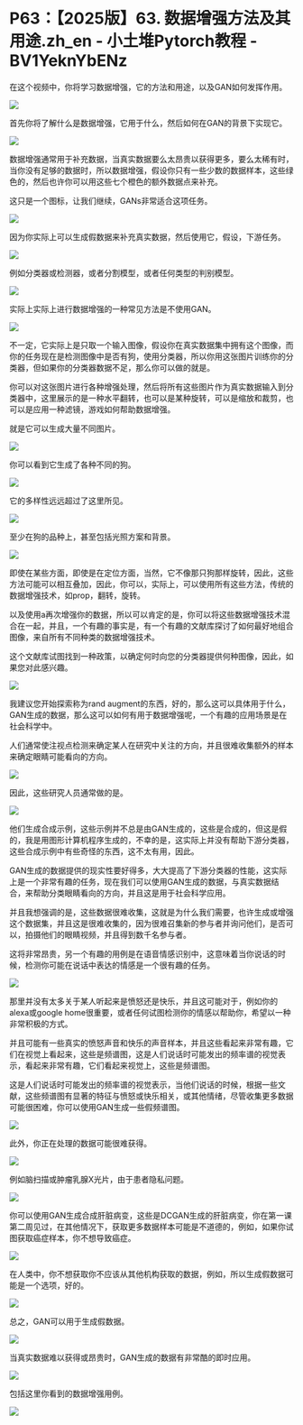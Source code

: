 # P63：【2025版】63. 数据增强方法及其用途.zh_en - 小土堆Pytorch教程 - BV1YeknYbENz

在这个视频中，你将学习数据增强，它的方法和用途，以及GAN如何发挥作用。

![](img/88aabd9df26035ae54e512b9da77a322_1.png)

首先你将了解什么是数据增强，它用于什么，然后如何在GAN的背景下实现它。

![](img/88aabd9df26035ae54e512b9da77a322_3.png)

数据增强通常用于补充数据，当真实数据要么太昂贵以获得更多，要么太稀有时，当你没有足够的数据时，所以数据增强，假设你只有一些少数的数据样本，这些绿色的，然后也许你可以用这些七个橙色的额外数据点来补充。

这只是一个图标，让我们继续，GANs非常适合这项任务。

![](img/88aabd9df26035ae54e512b9da77a322_5.png)

因为你实际上可以生成假数据来补充真实数据，然后使用它，假设，下游任务。

![](img/88aabd9df26035ae54e512b9da77a322_7.png)

例如分类器或检测器，或者分割模型，或者任何类型的判别模型。

![](img/88aabd9df26035ae54e512b9da77a322_9.png)

实际上实际上进行数据增强的一种常见方法是不使用GAN。

![](img/88aabd9df26035ae54e512b9da77a322_11.png)

不一定，它实际上是只取一个输入图像，假设你在真实数据集中拥有这个图像，而你的任务现在是检测图像中是否有狗，使用分类器，所以你用这张图片训练你的分类器，但如果你的分类器数据不足，那么你可以做的就是。

你可以对这张图片进行各种增强处理，然后将所有这些图片作为真实数据输入到分类器中，这里展示的是一种水平翻转，也可以是某种旋转，可以是缩放和裁剪，也可以是应用一种滤镜，游戏如何帮助数据增强。

就是它可以生成大量不同图片。

![](img/88aabd9df26035ae54e512b9da77a322_13.png)

你可以看到它生成了各种不同的狗。

![](img/88aabd9df26035ae54e512b9da77a322_15.png)

它的多样性远远超过了这里所见。

![](img/88aabd9df26035ae54e512b9da77a322_17.png)

至少在狗的品种上，甚至包括光照方案和背景。

![](img/88aabd9df26035ae54e512b9da77a322_19.png)

即使在某些方面，即使是在定位方面，当然，它不像那只狗那样旋转，因此，这些方法可能可以相互叠加，因此，你可以，实际上，可以使用所有这些方法，传统的数据增强技术，如prop，翻转，旋转。

以及使用a再次增强你的数据，所以可以肯定的是，你可以将这些数据增强技术混合在一起，并且，一个有趣的事实是，有一个有趣的文献库探讨了如何最好地组合图像，来自所有不同种类的数据增强技术。

这个文献库试图找到一种政策，以确定何时向您的分类器提供何种图像，因此，如果您对此感兴趣。

![](img/88aabd9df26035ae54e512b9da77a322_21.png)

我建议您开始探索称为rand augment的东西，好的，那么这可以具体用于什么，GAN生成的数据，那么这可以如何有用于数据增强呢，一个有趣的应用场景是在社会科学中。

人们通常使注视点检测来确定某人在研究中关注的方向，并且很难收集额外的样本来确定眼睛可能看向的方向。

![](img/88aabd9df26035ae54e512b9da77a322_23.png)

因此，这些研究人员通常做的是。

![](img/88aabd9df26035ae54e512b9da77a322_25.png)

他们生成合成示例，这些示例并不总是由GAN生成的，这些是合成的，但这是假的，我是用图形计算机程序生成的，不幸的是，这实际上并没有帮助下游分类器，这些合成示例中有些奇怪的东西，这不太有用，因此。

GAN生成的数据提供的现实性要好得多，大大提高了下游分类器的性能，这实际上是一个非常有趣的任务，现在我们可以使用GAN生成的数据，与真实数据结合，来帮助分类眼睛看向的方向，并且这是用于社会科学应用。

并且我想强调的是，这些数据很难收集，这就是为什么我们需要，也许生成或增强这个数据集，并且这是很难收集的，因为很难召集新的参与者并询问他们，是否可以，拍摄他们的眼睛视频，并且得到数千名参与者。

这将非常昂贵，另一个有趣的用例是在语音情感识别中，这意味着当你说话的时候，检测你可能在说话中表达的情感是一个很有趣的任务。



![](img/88aabd9df26035ae54e512b9da77a322_27.png)

那里并没有太多关于某人听起来是愤怒还是快乐，并且这可能对于，例如你的alexa或google home很重要，或者任何试图检测你的情感以帮助你，希望以一种非常积极的方式。

并且可能有一些真实的愤怒声音和快乐的声音样本，并且这些看起来非常有趣，它们在视觉上看起来，这些是频谱图，这是人们说话时可能发出的频率谱的视觉表示，看起来非常有趣，它们看起来视觉上，这些是频谱图。

这是人们说话时可能发出的频率谱的视觉表示，当他们说话的时候，根据一些文献，这些频谱图有显著的特征与愤怒或快乐相关，或其他情绪，尽管收集更多数据可能很困难，你可以使用GAN生成一些假频谱图。



![](img/88aabd9df26035ae54e512b9da77a322_29.png)

此外，你正在处理的数据可能很难获得。

![](img/88aabd9df26035ae54e512b9da77a322_31.png)

例如脑扫描或肿瘤乳腺X光片，由于患者隐私问题。

![](img/88aabd9df26035ae54e512b9da77a322_33.png)

你可以使用GAN生成合成肝脏病变，这些是DCGAN生成的肝脏病变，你在第一课第二周见过，在其他情况下，获取更多数据样本可能是不道德的，例如，如果你试图获取癌症样本，你不想导致癌症。



![](img/88aabd9df26035ae54e512b9da77a322_35.png)

在人类中，你不想获取你不应该从其他机构获取的数据，例如，所以生成假数据可能是一个选项，好的。

![](img/88aabd9df26035ae54e512b9da77a322_37.png)

总之，GAN可以用于生成假数据。

![](img/88aabd9df26035ae54e512b9da77a322_39.png)

当真实数据难以获得或昂贵时，GAN生成的数据有非常酷的即时应用。

![](img/88aabd9df26035ae54e512b9da77a322_41.png)

包括这里你看到的数据增强用例。

![](img/88aabd9df26035ae54e512b9da77a322_43.png)